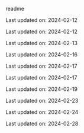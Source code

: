 readme

Last updated on: 2024-02-12

Last updated on: 2024-02-12

Last updated on: 2024-02-13

Last updated on: 2024-02-16

Last updated on: 2024-02-17

Last updated on: 2024-02-17

Last updated on: 2024-02-19

Last updated on: 2024-02-23

Last updated on: 2024-02-24

Last updated on: 2024-02-28